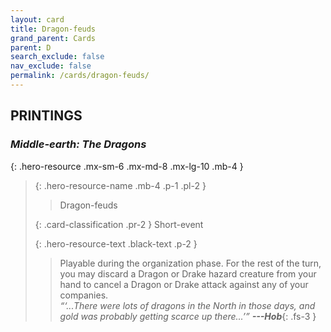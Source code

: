 ```yaml
---
layout: card
title: Dragon-feuds
grand_parent: Cards
parent: D
search_exclude: false
nav_exclude: false
permalink: /cards/dragon-feuds/
---
```


## PRINTINGS


### _Middle-earth: The Dragons_

{: .hero-resource .mx-sm-6 .mx-md-8 .mx-lg-10 .mb-4 }
> {: .hero-resource-name .mb-4 .p-1 .pl-2 }
> > <div class="card-mp"></div>
> > <div class="card-name">Dragon-feuds</div>
>
> {: .card-classification .pr-2 }
> Short-event
>
> {: .hero-resource-text .black-text .p-2 }
> > Playable during the organization phase. For the rest of the turn, you may discard a Dragon or Drake hazard creature from your hand to cancel a Dragon or Drake attack against any of your companies.   <br>_“‘...There were lots of dragons in the North in those days, and gold was probably getting scarce up there...’”_ ***---&#65279;Hob***{: .fs-3 } 
> 
